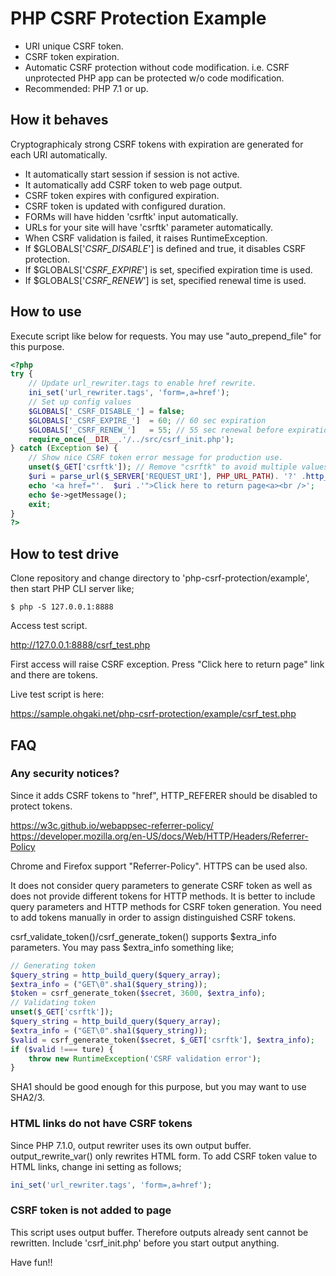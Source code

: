 # PHP CSRF Protection Example

* URI unique CSRF token.
* CSRF token expiration.
* Automatic CSRF protection without code modification. i.e. CSRF unprotected PHP app can be protected w/o code modification.
* Recommended: PHP 7.1 or up.

## How it behaves

Cryptographicaly strong CSRF tokens with expiration are generated for each URI automatically.

* It automatically start session if session is not active.
* It automatically add CSRF token to web page output.
* CSRF token expires with configured expiration.
* CSRF token is updated with configured duration.
* FORMs will have hidden 'csrftk' input automatically.
* URLs for your site will have 'csrftk' parameter automatically.
* When CSRF validation is failed, it raises RuntimeException.
* If $GLOBALS['_CSRF_DISABLE_'] is defined and true, it disables CSRF protection.
* If $GLOBALS['_CSRF_EXPIRE_'] is set, specified expiration time is used.
* If $GLOBALS['_CSRF_RENEW_'] is set, specified renewal time is used.

## How to use

Execute script like below for requests. You may use "auto_prepend_file"
for this purpose.

```php
<?php
try {
    // Update url_rewriter.tags to enable href rewrite.
    ini_set('url_rewriter.tags', 'form=,a=href');
    // Set up config values
    $GLOBALS['_CSRF_DISABLE_'] = false;
    $GLOBALS['_CSRF_EXPIRE_']  = 60; // 60 sec expiration
    $GLOBALS['_CSRF_RENEW_']   = 55; // 55 sec renewal before expiration
    require_once(__DIR__.'/../src/csrf_init.php');
} catch (Exception $e) {
    // Show nice CSRF token error message for production use.
    unset($_GET['csrftk']); // Remove "csrftk" to avoid multiple values
    $uri = parse_url($_SERVER['REQUEST_URI'], PHP_URL_PATH). '?' .http_build_query($_GET);
    echo '<a href="'.  $uri .'">Click here to return page<a><br />';
    echo $e->getMessage();
    exit;
}
?>
```

## How to test drive

Clone repository and change directory to 'php-csrf-protection/example', then start PHP CLI server like;

```
$ php -S 127.0.0.1:8888
```

Access test script.

http://127.0.0.1:8888/csrf_test.php

First access will raise CSRF exception. Press "Click here to return page" link and there are tokens.

Live test script is here:

https://sample.ohgaki.net/php-csrf-protection/example/csrf_test.php


## FAQ

### Any security notices?

Since it adds CSRF tokens to "href", HTTP_REFERER should be disabled to protect tokens.

https://w3c.github.io/webappsec-referrer-policy/
https://developer.mozilla.org/en-US/docs/Web/HTTP/Headers/Referrer-Policy

Chrome and Firefox support "Referrer-Policy". HTTPS can be used also.

It does not consider query parameters to generate CSRF token as well as does not provide different tokens for HTTP methods. It is better to include query parameters and HTTP methods for CSRF token generation. You need to add tokens manually in order to assign distinguished CSRF tokens.

csrf_validate_token()/csrf_generate_token() supports $extra_info parameters. You may pass $extra_info something like;

```php
// Generating token
$query_string = http_build_query($query_array);
$extra_info = ("GET\0".sha1($query_string));
$token = csrf_generate_token($secret, 3600, $extra_info);
// Validating token
unset($_GET['csrftk']);
$query_string = http_build_query($query_array);
$extra_info = ("GET\0".sha1($query_string));
$valid = csrf_generate_token($secret, $_GET['csrftk'], $extra_info);
if ($valid !=== ture) {
    throw new RuntimeException('CSRF validation error');
}
```

SHA1 should be good enough for this purpose, but you may want to use SHA2/3.

### HTML links do not have CSRF tokens

Since PHP 7.1.0, output rewriter uses its own output buffer. output_rewrite_var() only rewrites HTML form. To add CSRF token value to HTML links, change ini setting as follows;

```php
ini_set('url_rewriter.tags', 'form=,a=href');
```

### CSRF token is not added to page

This script uses output buffer. Therefore outputs already sent cannot be rewritten. Include 'csrf_init.php' before you start output anything.

Have fun!!
